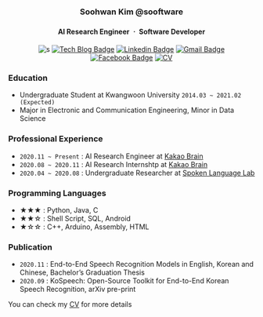 <div align=center>

### Soohwan Kim @sooftware   

#### AI Research Engineer ㆍ Software Developer 
  
</div>
  
<div align=center>
  
![s](https://komarev.com/ghpvc/?username=sooftware) [![Tech Blog Badge](http://img.shields.io/badge/-Tech%20blog-black?style=flat-square&logo=github&logoColor=white&link=https://zzsza.github.io/)](https://sooftware.github.io/) [![Linkedin Badge](https://img.shields.io/badge/-LinkedIn-blue?style=flat-square&logo=Linkedin&logoColor=white&link=https://www.linkedin.com/in/soohwan-kim-532092182/)](https://www.linkedin.com/in/soohwan-kim-532092182/) [![Gmail Badge](https://img.shields.io/badge/Gmail-d14836?style=flat-square&logo=Gmail&logoColor=white&link=mailto:snugyun01@gmail.com)](mailto:sh951011@gmail.com) [![Facebook Badge](https://img.shields.io/badge/facebook-1877f2?style=flat-square&logo=facebook&logoColor=white&link=https://www.facebook.com/zzsza)](https://facebook.com/sooftware95) [![CV](https://img.shields.io/badge/Curriculum%20Vitae-informational?style=flat-square&logo=Latex&logoColor=white&link=https://www.linkedin.com/in/soohwan-kim-532092182/)](https://github.com/sooftware/sooftware/blob/master/CV.pdf)

</div>
  
  
### Education
* Undergraduate Student at Kwangwoon University `2014.03 ~ 2021.02 (Expected)`  
* Major in Electronic and Communication Engineering, Minor in Data Science  
  
### Professional Experience
* `2020.11 ~ Present` : AI Research Engineer at [Kakao Brain](https://www.kakaobrain.com/)  
* `2020.08 ~ 2020.11` : AI Research Internshtp at [Kakao Brain](https://www.kakaobrain.com/) 
* `2020.04 ~ 2020.08` : Undergraduate Researcher at [Spoken Language Lab](http://speech.sogang.ac.kr/)  
  
### Programming Languages
* ★★★ : Python, Java, C
* ★★☆ : Shell Script, SQL, Android
* ★☆☆ : C++, Arduino, Assembly, HTML
  
### Publication
* `2020.11` : End-to-End Speech Recognition Models in English, Korean and Chinese, Bachelor’s Graduation Thesis
* `2020.09` : KoSpeech: Open-Source Toolkit for End-to-End Korean Speech Recognition, arXiv pre-print
  
You can check my [CV](https://github.com/sooftware/sooftware/blob/master/CV.pdf) for more details
  
<!--
**sooftware/sooftware** is a ✨ _special_ ✨ repository because its `README.md` (this file) appears on your GitHub profile.
  
Here are some ideas to get you started:

- 🔭 I’m currently working on ...
- 🌱 I’m currently learning ...
- 👯 I’m looking to collaborate on ...
- 🤔 I’m looking for help with ...
- 💬 Ask me about ...
- 📫 How to reach me: ...
- 😄 Pronouns: ...
- ⚡ Fun fact: ...
-->
